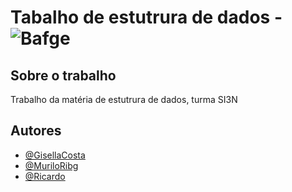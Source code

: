 
# Tabalho de estutrura de dados - ![Bafge](https://img.shields.io/badge/Python-3.x-yellow)

## Sobre o trabalho

Trabalho da matéria de estutrura de dados, turma SI3N

## Autores

- [@GisellaCosta](https://github.com/GisellaCosta)
- [@MuriloRibg](https://github.com/MuriloRibg)
- [@Ricardo]()
